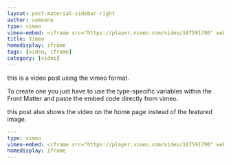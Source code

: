 ```yaml
---
layout: post-material-sidebar-right
author: someone
type: vimeo
vimeo-embed: <iframe src="https://player.vimeo.com/video/107591790" webkitallowfullscreen mozallowfullscreen allowfullscreen></iframe>
title: Vimeo
homedisplay: iframe
tags: [video, iframe]
category: [video]
---
```

this is a video post using the vimeo format.

To create one you just have to use the type-specific variables within the Front Matter and paste the embed code directly from vimeo.

this post also shows the video on the home page instead of the featured image.

``` yml
---
type: vimeo
vimeo-embed: <iframe src="https://player.vimeo.com/video/107591790" webkitallowfullscreen mozallowfullscreen allowfullscreen></iframe>
homedisplay: iframe
---
```